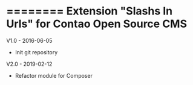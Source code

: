 ========
Extension "Slashs In Urls" for Contao Open Source CMS
========

V1.0 - 2016-06-05
- Init git repository

V2.0 - 2019-02-12
- Refactor module for Composer
